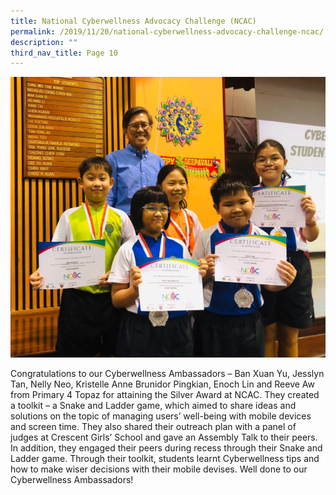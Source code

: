 ```yaml
---
title: National Cyberwellness Advocacy Challenge (NCAC)
permalink: /2019/11/20/national-cyberwellness-advocacy-challenge-ncac/
description: ""
third_nav_title: Page 10
---
```

![](/images/NCAC-P3-1024x911.jpeg)

<p>Congratulations to our Cyberwellness Ambassadors &ndash; Ban Xuan Yu, Jesslyn Tan, Nelly Neo, Kristelle Anne Brunidor Pingkian, Enoch Lin and Reeve Aw from Primary 4 Topaz for attaining the Silver Award at NCAC. They created a toolkit &ndash; a Snake and Ladder game, which aimed to share ideas and solutions on the topic of managing users&rsquo; well-being with mobile devices and screen time. They also shared their outreach plan with a panel of judges at Crescent Girls&rsquo; School and gave an Assembly Talk to their peers. In addition, they engaged their peers during recess through their Snake and Ladder game. Through their toolkit, students learnt Cyberwellness tips and how to make wiser decisions with their mobile devises. Well done to our Cyberwellness Ambassadors!</p>